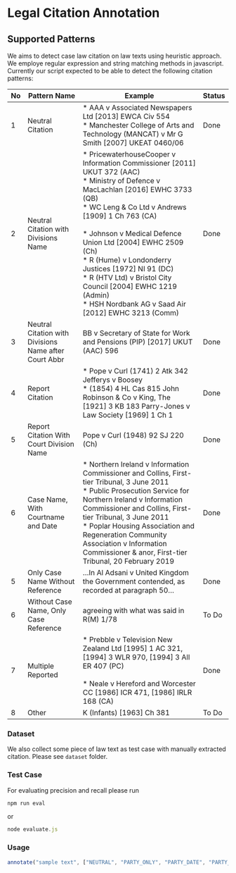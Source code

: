# Legal Citation Annotation

## Supported Patterns
We aims to detect case law citation on law texts using heuristic approach. We employe regular expression and string matching methods in javascript. Currently our script expected to be able to detect the following citation patterns:

| No  | Pattern Name                                          | Example                                                                                                                                                                                                                                                                                                                                                                                                                                       | Status |
| --- | ----------------------------------------------------- | --------------------------------------------------------------------------------------------------------------------------------------------------------------------------------------------------------------------------------------------------------------------------------------------------------------------------------------------------------------------------------------------------------------------------------------------- | ------ |
| 1   | Neutral Citation                                      | * AAA v Associated Newspapers Ltd [2013] EWCA Civ 554<br>* Manchester College of Arts and Technology (MANCAT) v Mr G Smith [2007] UKEAT 0460/06                                                                                                                                                                                                                                                                                               | Done   |
| 2   | Neutral Citation with Divisions Name                  | * PricewaterhouseCooper v Information Commissioner [2011] UKUT 372 (AAC)<br>* Ministry of Defence v MacLachlan [2016] EWHC 3733 (QB)<br>* WC Leng & Co Ltd v Andrews [1909] 1 Ch 763 (CA)<br><br>* Johnson v Medical Defence Union Ltd [2004] EWHC 2509 (Ch)<br>* R (Hume) v Londonderry Justices [1972] NI 91 (DC) <br>* R (HTV Ltd) v Bristol City Council [2004] EWHC 1219 (Admin)<br>* HSH Nordbank AG v Saad Air [2012] EWHC 3213 (Comm) | Done   |
| 3   | Neutral Citation with Divisions Name after Court Abbr | BB v Secretary of State for Work and Pensions (PIP) [2017] UKUT (AAC) 596                                                                                                                                                                                                                                                                                                                                                                     | Done   |
| 4   | Report Citation                                       | * Pope v Curl (1741) 2 Atk 342 Jefferys v Boosey<br>* (1854) 4 HL Cas 815 John Robinson & Co v King, The [1921] 3 KB 183 Parry-Jones v Law Society [1969] 1 Ch 1                                                                                                                                                                                                                                                                              | Done   |
| 5   | Report Citation With Court Division Name              | Pope v Curl (1948) 92 SJ 220 (Ch)                                                                                                                                                                                                                                                                                                                                                                                                             | Done   |
| 6   | Case Name, With Courtname and Date                    | * Northern Ireland v Information Commissioner and Collins, First-tier Tribunal, 3 June 2011<br>* Public Prosecution Service for Northern Ireland v Information Commissioner and Collins, First-tier Tribunal, 3 June 2011<br> * Poplar Housing Association and Regeneration Community Association v Information Commissioner & anor, First-tier Tribunal, 20 February 2019                                                                    | Done   |
| 5   | Only Case Name Without Reference                      | …In Al Adsani v United Kingdom the Government contended, as recorded at paragraph 50…                                                                                                                                                                                                                                                                                                                                                         | Done   |
| 6   | Without Case Name, Only Case Reference                | agreeing with what was said in R(M) 1/78                                                                                                                                                                                                                                                                                                                                                                                                      | To Do  |
| 7   | Multiple Reported                                     | * Prebble v Television New Zealand Ltd [1995] 1 AC 321, [1994] 3 WLR 970, [1994] 3 All ER 407 (PC)<br><br>* Neale v Hereford and Worcester CC [1986] ICR 471, [1986] IRLR 168 (CA)                                                                                                                                                                                                                                                            | Done   |
| 8   | Other                                                 | K (Infants) [1963] Ch 381                                                                                                                                                                                                                                                                                                                                                                                                                     | To Do  |


### Dataset

We also collect some piece of law text as test case with manually extracted citation. Please see `dataset` folder. 


### Test Case

For evaluating precision and recall please run

```js
npm run eval
```

or

```js
node evaluate.js
```

### Usage

```js
annotate("sample text", ["NEUTRAL", "PARTY_ONLY", "PARTY_DATE", "PARTY_UNREPORTED", "SHORT"])
```